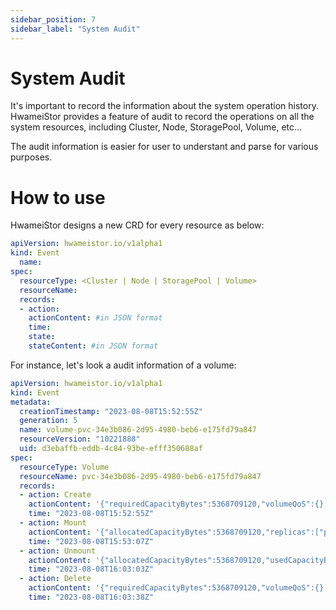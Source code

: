 ```yaml
---
sidebar_position: 7
sidebar_label: "System Audit"
---
```


# System Audit

It's important to record the information about the system operation history. HwameiStor provides a feature of audit to record the operations on all the system resources, including Cluster, Node, StoragePool, Volume, etc...

The audit information is easier for user to understant and parse for various purposes.

# How to use

HwameiStor designs a new CRD for every resource as below:

```yaml
apiVersion: hwameistor.io/v1alpha1
kind: Event
  name: 
spec:
  resourceType: <Cluster | Node | StoragePool | Volume>
  resourceName:
  records:
  - action:
    actionContent: #in JSON format
    time:
    state:
    stateContent: #in JSON format
```

For instance, let's look a audit information of a volume:

```yaml
apiVersion: hwameistor.io/v1alpha1
kind: Event
metadata:
  creationTimestamp: "2023-08-08T15:52:55Z"
  generation: 5
  name: volume-pvc-34e3b086-2d95-4980-beb6-e175fd79a847
  resourceVersion: "10221888"
  uid: d3ebaffb-eddb-4c84-93be-efff350688af
spec:
  resourceType: Volume
  resourceName: pvc-34e3b086-2d95-4980-beb6-e175fd79a847
  records:
  - action: Create
    actionContent: '{"requiredCapacityBytes":5368709120,"volumeQoS":{},"poolName":"LocalStorage_PoolHDD","replicaNumber":2,"convertible":true,"accessibility":{"nodes":["k8s-node1","k8s-master"],"zones":["default"],"regions":["default"]},"pvcNamespace":"default","pvcName":"mysql-data-volume","volumegroup":"db890e34-a092-49ac-872b-f2a422439c81"}'
    time: "2023-08-08T15:52:55Z"
  - action: Mount
    actionContent: '{"allocatedCapacityBytes":5368709120,"replicas":["pvc-34e3b086-2d95-4980-beb6-e175fd79a847-krp927","pvc-34e3b086-2d95-4980-beb6-e175fd79a847-wm7p56"],"state":"Ready","publishedNode":"k8s-node1","fsType":"xfs","rawblock":false}'
    time: "2023-08-08T15:53:07Z"
  - action: Unmount
    actionContent: '{"allocatedCapacityBytes":5368709120,"usedCapacityBytes":33783808,"totalInode":2621120,"usedInode":3,"replicas":["pvc-34e3b086-2d95-4980-beb6-e175fd79a847-krp927","pvc-34e3b086-2d95-4980-beb6-e175fd79a847-wm7p56"],"state":"Ready","publishedNode":"k8s-node1","fsType":"xfs","rawblock":false}'
    time: "2023-08-08T16:03:03Z"
  - action: Delete
    actionContent: '{"requiredCapacityBytes":5368709120,"volumeQoS":{},"poolName":"LocalStorage_PoolHDD","replicaNumber":2,"convertible":true,"accessibility":{"nodes":["k8s-node1","k8s-master"],"zones":["default"],"regions":["default"]},"pvcNamespace":"default","pvcName":"mysql-data-volume","volumegroup":"db890e34-a092-49ac-872b-f2a422439c81","config":{"version":1,"volumeName":"pvc-34e3b086-2d95-4980-beb6-e175fd79a847","requiredCapacityBytes":5368709120,"convertible":true,"resourceID":2,"readyToInitialize":true,"initialized":true,"replicas":[{"id":1,"hostname":"k8s-node1","ip":"10.6.113.101","primary":true},{"id":2,"hostname":"k8s-master","ip":"10.6.113.100","primary":false}]},"delete":true}'
    time: "2023-08-08T16:03:38Z"
```